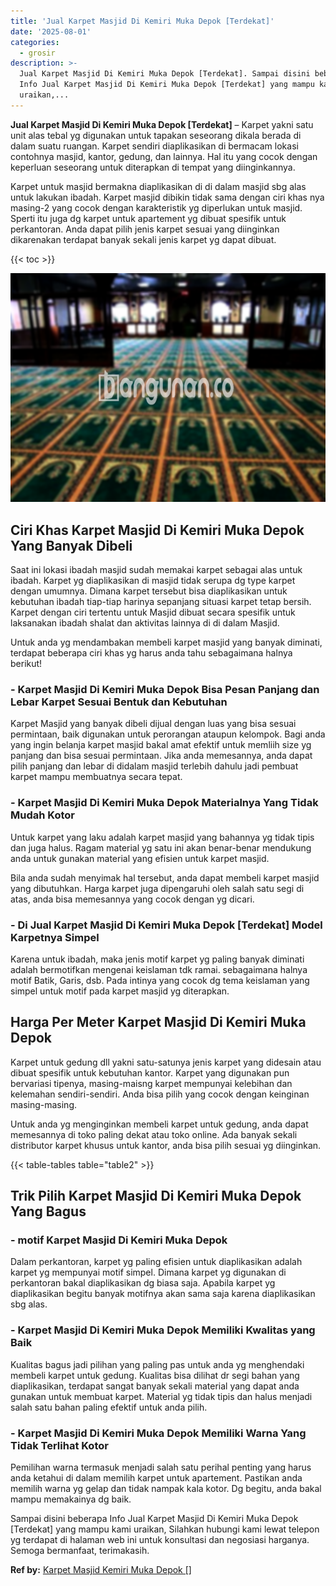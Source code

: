 ```yaml
---
title: 'Jual Karpet Masjid Di Kemiri Muka Depok [Terdekat]'
date: '2025-08-01'
categories:
  - grosir
description: >-
  Jual Karpet Masjid Di Kemiri Muka Depok [Terdekat]. Sampai disini beberapa
  Info Jual Karpet Masjid Di Kemiri Muka Depok [Terdekat] yang mampu kami
  uraikan,...
---
```


**Jual Karpet Masjid Di Kemiri Muka Depok \[Terdekat\]** – Karpet yakni satu unit alas tebal yg digunakan untuk tapakan seseorang dikala berada di dalam suatu ruangan. Karpet sendiri diaplikasikan di bermacam lokasi contohnya masjid, kantor, gedung, dan lainnya. Hal itu yang cocok dengan keperluan seseorang untuk diterapkan di tempat yang diinginkannya.

Karpet untuk masjid bermakna diaplikasikan di di dalam masjid sbg alas untuk lakukan ibadah. Karpet masjid dibikin tidak sama dengan ciri khas nya masing-2 yang cocok dengan karakteristik yg diperlukan untuk masjid. Sperti itu juga dg karpet untuk apartement yg dibuat spesifik untuk perkantoran. Anda dapat pilih jenis karpet sesuai yang diinginkan dikarenakan terdapat banyak sekali jenis karpet yg dapat dibuat.

{{< toc >}}

![Jual Karpet Masjid Di Kemiri Muka Depok [Terdekat]](/images/grosir-karpet-murah-67.png)

## Ciri Khas Karpet Masjid Di Kemiri Muka Depok Yang Banyak Dibeli

Saat ini lokasi ibadah masjid sudah memakai karpet sebagai alas untuk ibadah. Karpet yg diaplikasikan di masjid tidak serupa dg type karpet dengan umumnya. Dimana karpet tersebut bisa diaplikasikan untuk kebutuhan ibadah tiap-tiap harinya sepanjang situasi karpet tetap bersih. Karpet dengan ciri tertentu untuk Masjid dibuat secara spesifik untuk laksanakan ibadah shalat dan aktivitas lainnya di di dalam Masjid.

Untuk anda yg mendambakan membeli karpet masjid yang banyak diminati, terdapat beberapa ciri khas yg harus anda tahu sebagaimana halnya berikut!

### \- Karpet Masjid Di Kemiri Muka Depok Bisa Pesan Panjang dan Lebar Karpet Sesuai Bentuk dan Kebutuhan

Karpet Masjid yang banyak dibeli dijual dengan luas yang bisa sesuai permintaan, baik digunakan untuk perorangan ataupun kelompok. Bagi anda yang ingin belanja karpet masjid bakal amat efektif untuk memliih size yg panjang dan bisa sesuai permintaan. Jika anda memesannya, anda dapat pilih panjang dan lebar di didalam masjid terlebih dahulu jadi pembuat karpet mampu membuatnya secara tepat.

### \- Karpet Masjid Di Kemiri Muka Depok Materialnya Yang Tidak Mudah Kotor

Untuk karpet yang laku adalah karpet masjid yang bahannya yg tidak tipis dan juga halus. Ragam material yg satu ini akan benar-benar mendukung anda untuk gunakan material yang efisien untuk karpet masjid.

Bila anda sudah menyimak hal tersebut, anda dapat membeli karpet masjid yang dibutuhkan. Harga karpet juga dipengaruhi oleh salah satu segi di atas, anda bisa memesannya yang cocok dengan yg dicari.

### \- Di Jual Karpet Masjid Di Kemiri Muka Depok \[Terdekat\] Model Karpetnya Simpel

Karena untuk ibadah, maka jenis motif karpet yg paling banyak diminati adalah bermotifkan mengenai keislaman tdk ramai. sebagaimana halnya motif Batik, Garis, dsb. Pada intinya yang cocok dg tema keislaman yang simpel untuk motif pada karpet masjid yg diterapkan.

## Harga Per Meter Karpet Masjid Di Kemiri Muka Depok

Karpet untuk gedung dll yakni satu-satunya jenis karpet yang didesain atau dibuat spesifik untuk kebutuhan kantor. Karpet yang digunakan pun bervariasi tipenya, masing-maisng karpet mempunyai kelebihan dan kelemahan sendiri-sendiri. Anda bisa pilih yang cocok dengan keinginan masing-masing.

Untuk anda yg menginginkan membeli karpet untuk gedung, anda dapat memesannya di toko paling dekat atau toko online. Ada banyak sekali distributor karpet khusus untuk kantor, anda bisa pilih sesuai yg diinginkan.

{{< table-tables table="table2" >}}

## Trik Pilih Karpet Masjid Di Kemiri Muka Depok Yang Bagus

### \- motif Karpet Masjid Di Kemiri Muka Depok

Dalam perkantoran, karpet yg paling efisien untuk diaplikasikan adalah karpet yg mempunyai motif simpel. Dimana karpet yg digunakan di perkantoran bakal diaplikasikan dg biasa saja. Apabila karpet yg diaplikasikan begitu banyak motifnya akan sama saja karena diaplikasikan sbg alas.

### \- Karpet Masjid Di Kemiri Muka Depok Memiliki Kwalitas yang Baik

Kualitas bagus jadi pilihan yang paling pas untuk anda yg menghendaki membeli karpet untuk gedung. Kualitas bisa dilihat dr segi bahan yang diaplikasikan, terdapat sangat banyak sekali material yang dapat anda gunakan untuk membuat karpet. Material yg tidak tipis dan halus menjadi salah satu bahan paling efektif untuk anda pilih.

### \- Karpet Masjid Di Kemiri Muka Depok Memiliki Warna Yang Tidak Terlihat Kotor

Pemilihan warna termasuk menjadi salah satu perihal penting yang harus anda ketahui di dalam memilih karpet untuk apartement. Pastikan anda memilih warna yg gelap dan tidak nampak kala kotor. Dg begitu, anda bakal mampu memakainya dg baik.

Sampai disini beberapa Info Jual Karpet Masjid Di Kemiri Muka Depok \[Terdekat\] yang mampu kami uraikan, Silahkan hubungi kami lewat telepon yg terdapat di halaman web ini untuk konsultasi dan negosiasi harganya. Semoga bermanfaat, terimakasih.

**Ref by:**  [Karpet Masjid Kemiri Muka Depok []](https://id.wikipedia.org/wiki/Karpet)
